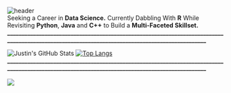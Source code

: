 ![header](https://capsule-render.vercel.app/api?type=waving&color=gradient&customColorList=30,30,30,30,30&height=200&section=header&text=Introducing...%20Justin%20☄️&fontSize=45) <br />
Seeking a Career in **Data Science.** Currently Dabbling With **R** While Revisiting **Python**, **Java** and **C++** to Build a **Multi-Faceted Skillset.** <br /> 
**________________________________________________________________________________________________________________________________________________** <br />

![Justin's GitHub Stats](https://github-readme-stats.vercel.app/api?username=justin-2028&show_icons=true&theme=normal)
[![Top Langs](https://github-readme-stats.vercel.app/api/top-langs/?username=justin-2028)](https://github.com/justin-2028/github-readme-stats)
**________________________________________________________________________________________________________________________________________________** <br /> <br />
![](https://komarev.com/ghpvc/?username=justin-2028&color=blue)

<!--
**justin-2028/justin-2028** is a special repository because its `README.md` (this file) appears on your GitHub profile.

![header](https://capsule-render.vercel.app/api?type=waving&color=0:EEFF00,100:a82da8&height=200&section=header&text=Introducing...%20Justin%20☄️&fontSize=45)
**________________________________________________________________________________________________________________________________________________** <br /> <br />
Seeking a Career in **Cybersecurity.** Currently Dabbling With **R** While Revisiting **Python**, **Java** and **C++** to Build a **Multi-Faceted Skillset.** <br /> 
**________________________________________________________________________________________________________________________________________________** <br /> <br />
github-readme-stats-woad-sigma.vercel.app
![Justin's GitHub Stats](https://github-readme-stats.vercel.app/api?username=justin-2028&show_icons=true&theme=normal)
[![Top Langs](https://github-readme-stats.vercel.app/api/top-langs/?username=justin-2028)](https://github.com/justin-2028/github-readme-stats) <br /> <br />

![Justin's GitHub Stats](https://github-readme-stats-woad-sigma.vercel.app/api?username=justin-2028&show_icons=true&theme=normal)
[![Top Langs](https://github-readme-stats-woad-sigma.vercel.app/api/top-langs/?username=justin-2028)](https://github.com/justin-2028/github-readme-stats)

![](https://kaggle-card.chienhsiang-hung.eu.org/api/svg?justin2028)

<a href="https://github.com/tomondre"><img src="contributions.svg"></a>

-->

